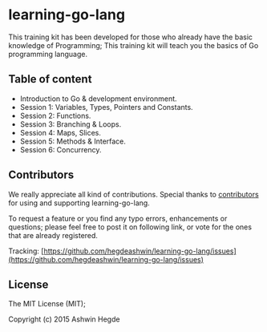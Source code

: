 # learning-go-lang

This training kit has been developed for those who already have the basic knowledge of Programming; This training kit will teach you the basics of Go programming language.

## Table of content

* Introduction to Go & development environment.
* Session 1: Variables, Types, Pointers and Constants.
* Session 2: Functions.
* Session 3: Branching & Loops.
* Session 4: Maps, Slices.
* Session 5: Methods & Interface.
* Session 6: Concurrency.

## Contributors

We really appreciate all kind of contributions. Special thanks to <a href="//github.com/hegdeashwin/learning-go-lang/graphs/contributors" target="_blank">contributors</a> for using and supporting learning-go-lang.

To request a feature or you find any typo errors, enhancements or questions; please feel free to post it on following link, or vote for the ones that are already registered.

Tracking: [https://github.com/hegdeashwin/learning-go-lang/issues](https://github.com/hegdeashwin/learning-go-lang/issues)

## License

The MIT License (MIT); 

Copyright (c) 2015 Ashwin Hegde
